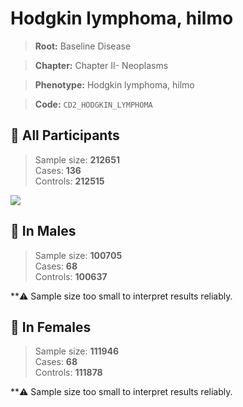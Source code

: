 # Hodgkin lymphoma, hilmo

> **Root:** Baseline Disease  

> **Chapter:** Chapter II- Neoplasms  

> **Phenotype:** Hodgkin lymphoma, hilmo  

> **Code:** `CD2_HODGKIN_LYMPHOMA`

## 🧪 All Participants  
> Sample size: **212651**  
> Cases: **136**  
> Controls: **212515**
<img src="/Disease/Figures/ALL/Incidence/CD2_HODGKIN_LYMPHOMA.png"/>
<CsvTable src="/Disease_Data/ALL/Incidence/COX_CD2_HODGKIN_LYMPHOMA.csv" label="🔍 View full results" />

## 👨 In Males  
> Sample size: **100705**  
> Cases: **68**  
> Controls: **100637**

**⚠️ Sample size too small to interpret results reliably.


## 👩 In Females  
> Sample size: **111946**  
> Cases: **68**  
> Controls: **111878**

**⚠️ Sample size too small to interpret results reliably.

